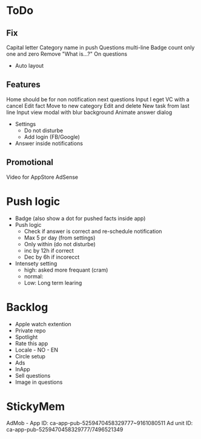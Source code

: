 #  ToDo

## Fix
Capital letter
Category name in push
Questions multi-line
Badge count only one and zero
Remove "What is...?" On questions
- Auto layout

## Features
Home should be for non notification
    next questions
Input I eget VC with a cancel
Edit fact
     Move to new category
Edit and delete
New task from last line
Input view modal with blur background
Animate answer dialog
- Settings
    - Do not disturbe
    - Add login (FB/Google)
- Answer inside notifications

## Promotional
Video for AppStore
AdSense

# Push logic
- Badge (also show a dot for pushed facts inside app)
- Push logic
    - Check if answer is correct and re-schedule notification
    - Max 5 pr day (from settings)
    - Only within (do not disturbe)
    - inc by 12h if correct
    - Dec by 6h if incorecct
- Intensety setting
    - high: asked more frequant (cram)
    - normal:
    - Low: Long term learing


# Backlog
- Apple watch extention
- Private repo
- Spotlight
- Rate this app
- Locale - NO - EN
- Circle setup
- Ads
- InApp
- Sell questions
- Image in questions




# StickyMem

AdMob - App ID: ca-app-pub-5259470458329777~9161080511
Ad unit ID: ca-app-pub-5259470458329777/7496521349
